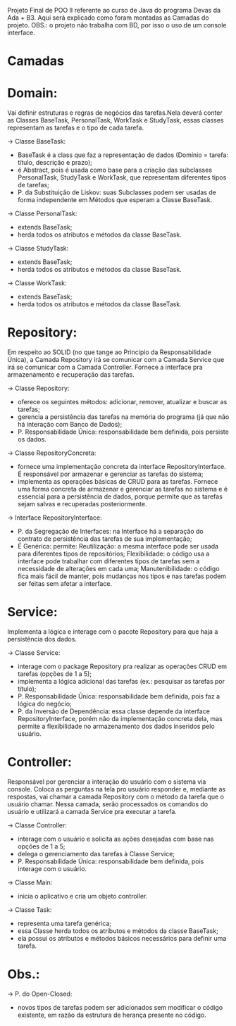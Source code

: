 Projeto Final de POO II referente ao curso de Java do programa Devas da Ada + B3. 
Aqui será explicado como foram montadas as Camadas do projeto.
OBS.: o projeto não trabalha com BD, por isso o uso de um console interface.

# Camadas 
# Domain: 
  Vai definir estruturas e regras de negócios das tarefas.Nela deverá conter as Classes BaseTask, PersonalTask, WorkTask e StudyTask, essas classes representam as tarefas e o tipo de cada tarefa.
  
->  Classe BaseTask:
-    BaseTask é a class que faz a representação de dados (Domínio = tarefa: título, descrição e prazo);
-    é Abstract, pois é usada como base para a criação das subclasses PersonalTask, StudyTask e WorkTask, que representam diferentes tipos de tarefas;
-    P. da Substituição de Liskov: suas Subclasses podem ser usadas de forma independente em Métodos que esperam a 
Classe BaseTask.

->	 Classe PersonalTask:
-    extends BaseTask;
-    herda todos os atributos e métodos da classe BaseTask.
    
->	Classe StudyTask:
-    extends BaseTask;
-    herda todos os atributos e métodos da classe BaseTask.
     
->	Classe WorkTask:
-    extends BaseTask;
-    herda todos os atributos e métodos da classe BaseTask.
  
# Repository: 
  Em respeito ao SOLID (no que tange ao Princípio da Responsabilidade Única), a Camada Repository irá se comunicar com a Camada Service que irá se comunicar com a Camada Controller. Fornece a interface pra armazenamento e recuperação das tarefas.

->	Classe Repository:
-    oferece os seguintes métodos: adicionar, remover, atualizar e buscar as tarefas;
-    gerencia a persistência das tarefas na memória do programa (já que não há interação com Banco de Dados);
-    P. Responsabilidade Única: responsabilidade bem definida, pois persiste os dados.
     
->  Classe RepositoryConcreta:
-    fornece uma implementação concreta da interface RepositoryInterface. É responsável por armazenar e gerenciar as tarefas do sistema;
-    implementa as operações básicas de CRUD para as tarefas. Fornece uma forma concreta de armazenar e gerenciar as tarefas no sistema e é essencial para a persistência de dados, porque permite que as tarefas sejam salvas e recuperadas posteriormente.

->  Interface RepositoryInterface:
-    P. da Segregação de Interfaces: na Interface há a separação do contrato de persistência das tarefas de sua implementação;
-    É Genérica: permite: Reutilização: a mesma interface pode ser usada para diferentes tipos de repositórios; Flexibilidade: o código usa a interface pode trabalhar com diferentes tipos de tarefas sem a necessidade de alterações em cada uma; Manutenibilidade: o código fica mais fácil de manter, pois mudanças nos tipos e nas tarefas podem ser feitas sem afetar a interface.

# Service: 
  Implementa a lógica e interage com o pacote Repository para que haja a persistência dos dados.
  
-> Classe Service:
-   interage com o package Repository pra realizar as operações CRUD em tarefas (opções de 1 a 5);
-   implementa a lógica adicional das tarefas (ex.: pesquisar as tarefas por título);
-   P. Responsabilidade Única: responsabilidade bem definida, pois faz a lógica do negócio;
-   P. da Inversão de Dependência: essa classe depende da interface RepositoryInterface, porém não da implementação concreta dela, mas permite a flexibilidade no armazenamento dos dados inseridos pelo usuário.
  
# Controller: 
  Responsável por gerenciar a interação do usuário com o sistema via console. Coloca as perguntas na tela pro usuário responder e, mediante as respostas, vai chamar a camada Repository com o método da tarefa que o usuário chamar. Nessa camada, serão processados os comandos do usuário e utilizará a camada Service pra executar a tarefa.
  
-> Classe Controller:
-   interage com o usuário e solicita as ações desejadas com base nas opções de 1 a 5;
-   delega o gerenciamento das tarefas à Classe Service;
-   P. Responsabilidade Única: responsabilidade bem definida, pois interage com o usuário.
  
-> Classe Main: 
-   inicia o aplicativo e cria um objeto controller.
   
-> Classe Task:
-   representa uma tarefa genérica;
-   essa Classe herda todos os atributos e métodos da classe BaseTask;
-   ela possui os atributos e métodos básicos necessários para definir uma tarefa.

# Obs.:
-> P. do Open-Closed:
- novos tipos de tarefas podem ser adicionados sem modificar o código existente, em razão da estrutura de herança presente no código.
